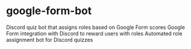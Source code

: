 # google-form-bot
Discord quiz bot that assigns roles based on Google Form scores  Google Form integration with Discord to reward users with roles  Automated role assignment bot for Discord quizzes
